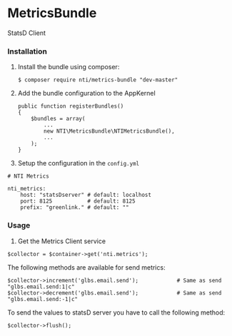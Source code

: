 # MetricsBundle
StatsD Client

### Installation

1. Install the bundle using composer:

    ```
    $ composer require nti/metrics-bundle "dev-master"
    ```

2. Add the bundle configuration to the AppKernel

    ```
    public function registerBundles()
    {
        $bundles = array(
            ...
            new NTI\MetricsBundle\NTIMetricsBundle(),
            ...
        );
    }

3. Setup the configuration in the ``config.yml``

```
# NTI Metrics

nti_metrics:
    host: "statsDserver" # default: localhost
    port: 8125           # default: 8125
    prefix: "greenlink." # default: ""
```

### Usage

1. Get the Metrics Client service

```
$collector = $container->get('nti.metrics');
```

The following methods are available for send metrics:

```
$collector->increment('glbs.email.send');            # Same as send "glbs.email.send:1|c"
$collector->decrement('glbs.email.send');            # Same as send "glbs.email.send:-1|c"
```

To send the values to statsD server you have to call the following method:

```
$collector->flush();
```
